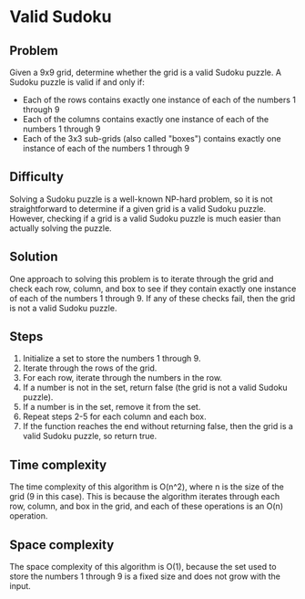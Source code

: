 # Valid Sudoku

## Problem

Given a 9x9 grid, determine whether the grid is a valid Sudoku puzzle. A Sudoku puzzle is valid if and only if:

* Each of the rows contains exactly one instance of each of the numbers 1 through 9
* Each of the columns contains exactly one instance of each of the numbers 1 through 9
* Each of the 3x3 sub-grids (also called "boxes") contains exactly one instance of each of the numbers 1 through 9

## Difficulty

Solving a Sudoku puzzle is a well-known NP-hard problem, so it is not straightforward to determine if a given grid is a valid Sudoku puzzle. However, checking if a grid is a valid Sudoku puzzle is much easier than actually solving the puzzle.

## Solution

One approach to solving this problem is to iterate through the grid and check each row, column, and box to see if they contain exactly one instance of each of the numbers 1 through 9. If any of these checks fail, then the grid is not a valid Sudoku puzzle.

## Steps

1. Initialize a set to store the numbers 1 through 9.
2. Iterate through the rows of the grid.
3. For each row, iterate through the numbers in the row.
4. If a number is not in the set, return false (the grid is not a valid Sudoku puzzle).
5. If a number is in the set, remove it from the set.
6. Repeat steps 2-5 for each column and each box.
7. If the function reaches the end without returning false, then the grid is a valid Sudoku puzzle, so return true.

## Time complexity

The time complexity of this algorithm is O(n^2), where n is the size of the grid (9 in this case). This is because the algorithm iterates through each row, column, and box in the grid, and each of these operations is an O(n) operation.

## Space complexity

The space complexity of this algorithm is O(1), because the set used to store the numbers 1 through 9 is a fixed size and does not grow with the input.
